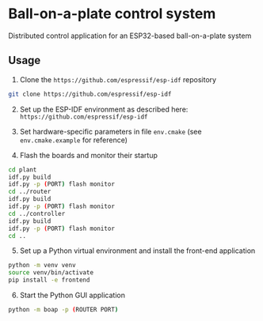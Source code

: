 # Ball-on-a-plate control system

Distributed control application for an ESP32-based ball-on-a-plate system

## Usage

1. Clone the `https://github.com/espressif/esp-idf` repository

```bash
git clone https://github.com/espressif/esp-idf
```

2. Set up the ESP-IDF environment as described here:
   `https://github.com/espressif/esp-idf`

3. Set hardware-specific parameters in file `env.cmake` (see `env.cmake.example` for
   reference)

4. Flash the boards and monitor their startup

```bash
cd plant
idf.py build
idf.py -p (PORT) flash monitor
cd ../router
idf.py build
idf.py -p (PORT) flash monitor
cd ../controller
idf.py build
idf.py -p (PORT) flash monitor
cd ..
```

5. Set up a Python virtual environment and install the front-end application

```bash
python -m venv venv
source venv/bin/activate
pip install -e frontend
```

6. Start the Python GUI application

```bash
python -m boap -p (ROUTER PORT)
```
